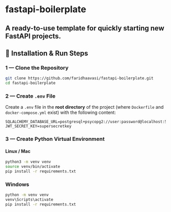 # fastapi-boilerplate

A ready-to-use template for quickly starting new FastAPI projects.  
---


## 📌 Installation & Run Steps

### 1 — Clone the Repository
```bash
git clone https://github.com/faridhaavasi/fastapi-boilerplate.git
cd fastapi-boilerplate
```

### 2 — Create `.env` File
Create a `.env` file in the **root directory** of the project (where `Dockerfile` and `docker-compose.yml` exist) with the following content:

```env
SQLALCHEMY_DATABASE_URL=postgresql+psycopg2://user:password@localhost:5432/db_name
JWT_SECRET_KEY=supersecretkey
```
### 3 — Create Python Virtual Environment

#### **Linux / Mac**
```bash
python3 -m venv venv
source venv/bin/activate
pip install -r requirements.txt
```
### **Windows**
```bash
python -m venv venv
venv\Scripts\activate
pip install -r requirements.txt
```


